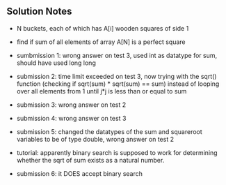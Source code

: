## Solution Notes

* N buckets, each of which has A[i] wooden squares of side 1
* find if sum of all elements of array A[N] is a perfect square

* sumbmission 1: wrong answer on test 3, used int as datatype for sum, should have used long long
* submission 2: time limit exceeded on test 3, now trying with the sqrt() function (checking if sqrt(sum) * sqrt(sum) == sum) instead of looping over all elements from 1 until j*j is less than or equal to sum
* submission 3: wrong answer on test 2
* submission 4: wrong answer on test 3
* submission 5: changed the datatypes of the sum and squareroot variables to be of type double, wrong answer on test 2
* tutorial: apparently binary search is supposed to work for determining whether the sqrt of sum exists as a natural number.
* submission 6: it DOES accept binary search